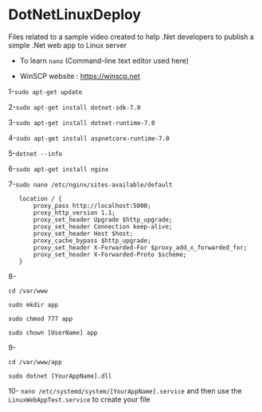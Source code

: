 # DotNetLinuxDeploy
Files related to a sample video created to help .Net developers to publish a simple .Net web app to Linux server

* To learn `nano` (Command-line text editor used here)  

* WinSCP website : https://winscp.net



1-`sudo apt-get update`

2-`sudo apt-get install dotnet-sdk-7.0`

3-`sudo apt-get install dotnet-runtime-7.0`

4-`sudo apt-get install aspnetcore-runtime-7.0`

5-`dotnet --info`

6-`sudo apt-get install nginx`

7-`sudo nano /etc/nginx/sites-available/default`

```
   location / {
       proxy_pass http://localhost:5000;
       proxy_http_version 1.1;
       proxy_set_header Upgrade $http_upgrade;
       proxy_set_header Connection keep-alive;
       proxy_set_header Host $host;
       proxy_cache_bypass $http_upgrade;
       proxy_set_header X-Forwarded-For $proxy_add_x_forwarded_for;
       proxy_set_header X-Forwarded-Proto $scheme;
   }
```

8-

  `cd /var/www`
  
  `sudo mkdir app`
  
  `sudo chmod 777 app`
   
  `sudo chown [UserName] app`

9- 

  `cd /var/www/app`
  
  `sudo dotnet [YourAppName].dll`

10- `nano /etc/systemd/system/[YourAppName].service` and then use the `LinuxWebAppTest.service` to create your file 
